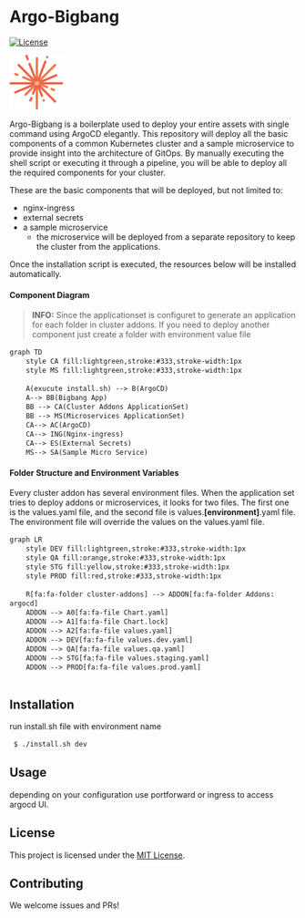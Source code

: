 # Argo-Bigbang
[![License](https://img.shields.io/badge/License-Apache%202.0-blue.svg)](https://github.com/makdeniz/argo-bigbang/blob/master/LICENSE)

<img src="big-bang.png" alt="" />

Argo-Bigbang is a boilerplate used to deploy your entire assets with single command using ArgoCD elegantly. This repository will deploy all the basic components of a common Kubernetes cluster and a sample microservice to provide insight into the architecture of GitOps. By manually executing the shell script or executing it through a pipeline, you will be able to deploy all the required components for your cluster.

These are the basic components that will be deployed, but not limited to:

* nginx-ingress
* external secrets
* a sample microservice
    * the microservice will be deployed from a separate repository to keep the cluster from the applications.
    
Once the installation script is executed, the resources below will be installed automatically.

#### Component Diagram
> **INFO:** Since the applicationset is configuret to generate an application for each folder in cluster addons. If you need to deploy another component just create a folder with environment value file 

```mermaid
graph TD
    style CA fill:lightgreen,stroke:#333,stroke-width:1px
    style MS fill:lightgreen,stroke:#333,stroke-width:1px

    A(exucute install.sh) --> B(ArgoCD)
    A--> BB(Bigbang App)
    BB --> CA(Cluster Addons ApplicationSet)
    BB --> MS(Microservices ApplicationSet)
    CA--> AC(ArgoCD)
    CA--> ING(Nginx-ingress)
    CA--> ES(External Secrets)
    MS--> SA(Sample Micro Service)
```


  


#### Folder Structure and Environment Variables

Every cluster addon has several environment files. When the application set tries to deploy addons or microservices, it looks for two files. The first one is the values.yaml file, and the second file is values.**[environment]**.yaml file. The environment file will override the values on the values.yaml file.


```mermaid
graph LR
    style DEV fill:lightgreen,stroke:#333,stroke-width:1px
    style QA fill:orange,stroke:#333,stroke-width:1px
    style STG fill:yellow,stroke:#333,stroke-width:1px
    style PROD fill:red,stroke:#333,stroke-width:1px

    R[fa:fa-folder cluster-addons] --> ADDON[fa:fa-folder Addons: argocd]
    ADDON --> A0[fa:fa-file Chart.yaml]
    ADDON --> A1[fa:fa-file Chart.lock]
    ADDON --> A2[fa:fa-file values.yaml]
    ADDON --> DEV[fa:fa-file values.dev.yaml]
    ADDON --> QA[fa:fa-file values.qa.yaml]
    ADDON --> STG[fa:fa-file values.staging.yaml]
    ADDON --> PROD[fa:fa-file values.prod.yaml] 
     
```


## Installation

 run install.sh file with environment name
``` bash
 $ ./install.sh dev
```
## Usage

depending on your configuration use portforward or ingress to access argocd UI.

## License

This project is licensed under the [MIT License](https://opensource.org/licenses/MIT).

## Contributing

We welcome issues and PRs!